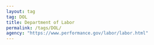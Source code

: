 ```yaml
---
layout: tag
tag: DOL
title: Department of Labor
permalink: /tags/DOL/
agency: "https://www.performance.gov/labor/labor.html"
---
```

